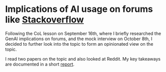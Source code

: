 # Implications of AI usage on forums like [Stackoverflow][SO]

Following the CoL lesson on September 16th, where I briefly researched the GenAI implications on forums, 
and the mock interview on October 8th, I decided to further look into the topic to form an opinionated 
view on the topic. 

I read two papers on the topic and also looked at Reddit. My key takeaways are documented in a short [report][rp].

[SO]: https://stackoverflow.com/
[rp]: report.pdf